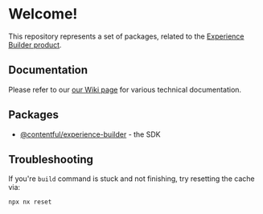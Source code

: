 # Welcome!

This repository represents a set of packages, related to the [Experience Builder product](https://www.contentful.com/help/experience-builder-best-practices/).

## Documentation

Please refer to our [our Wiki page](https://github.com/contentful/experience-builder/wiki) for various technical documentation.

## Packages

- [@contentful/experience-builder](https://github.com/contentful/experience-builder/tree/main/packages/experience-builder-sdk) - the SDK

## Troubleshooting

If you're `build` command is stuck and not finishing, try resetting the cache via:

```
npx nx reset
```
